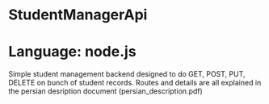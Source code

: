 # StudentManagerApi
# Language: node.js
Simple student management backend designed to do GET, POST, PUT, DELETE on bunch of student records.
Routes and details are all explained in the persian desription document (persian_description.pdf)
